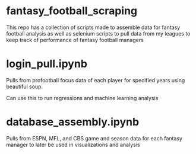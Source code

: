 # fantasy_football_scraping
This repo has a collection of scripts made to assemble data for fantasy football analysis as well as selenium scripts to pull data from my leagues to keep track of performance of fantasy football managers

# login_pull.ipynb
Pulls from profootball focus data of each player for specified years using beautiful soup.

Can use this to run regressions and machine learning analysis

# database_assembly.ipynb
Pulls from ESPN, MFL, and CBS game and season data for each fantasy manager to later be used in visualizations and analysis
